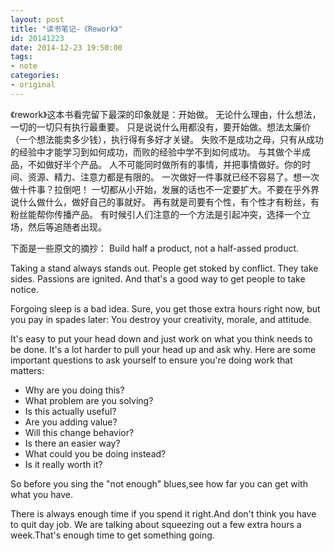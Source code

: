 ```yaml
---
layout: post
title: "读书笔记-《Rework》"
id: 20141223
date: 2014-12-23 19:50:00
tags: 
- note
categories: 
- original
---
```


《rework》这本书看完留下最深的印象就是：开始做。
无论什么理由，什么想法，一切的一切只有执行最重要。
只是说说什么用都没有，要开始做。想法太廉价（一个想法能卖多少钱），执行得有多好才关键。
失败不是成功之母，只有从成功的经验中才能学习到如何成功，而败的经验中学不到如何成功。
与其做个半成品，不如做好半个产品。
人不可能同时做所有的事情，并把事情做好。你的时间、资源、精力、注意力都是有限的。
一次做好一件事就已经不容易了。想一次做十件事？拉倒吧！
一切都从小开始，发展的话也不一定要扩大。不要在乎外界说什么做什么，做好自己的事就好。
再有就是司要有个性，有个性才有粉丝，有粉丝能帮你传播产品。
有时候引人们注意的一个方法是引起冲突，选择一个立场，然后等追随者出现。

下面是一些原文的摘抄：
Build half a product, not a half-assed product.

Taking a stand always stands out. People get stoked by conflict.
They take sides. Passions are ignited. And that's a good way to get people to take notice. 

Forgoing sleep is a bad idea. 
Sure, you get those extra hours right now, but you pay in spades later: You destroy your creativity, morale, and attitude.

It's easy to put your head down and just work on what you think needs to be done. 
It's a lot harder to pull your head up and ask why. 
Here are some important questions to ask yourself to ensure you're doing work that matters:
- Why are you doing this?
- What problem are you solving?
-  Is this actually useful? 
- Are you adding value?
- Will this change behavior? 
-  Is there an easier way? 
- What could you be doing instead?
- Is it really worth it? 

So before you sing the "not enough" blues,see how far you can get with what you have.

There is always enough time if you spend it right.And don't think you have to quit day job.
We are talking about squeezing out a few extra hours a week.That's enough time to get something going.
